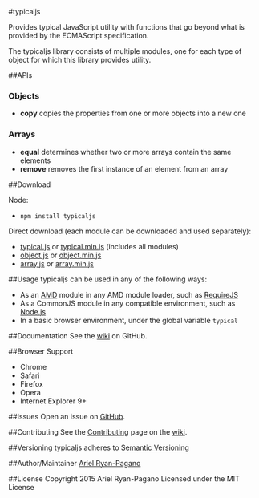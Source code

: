 #typicaljs

Provides typical JavaScript utility with functions that go beyond what is provided by the ECMAScript specification.

The typicaljs library consists of multiple modules, one for each type of object for which this library provides utility.

##APIs

### Objects
* **copy** copies the properties from one or more objects into a new one

### Arrays
* **equal** determines whether two or more arrays contain the same elements
* **remove** removes the first instance of an element from an array

##Download

Node:
* `npm install typicaljs`

Direct download (each module can be downloaded and used separately):
* [typical.js](./tree/master/dist/typical.js) or [typical.min.js](./tree/master/dist/typical.min.js) (includes all modules)
* [object.js](./tree/master/dist/modules/object.js) or [object.min.js](./tree/master/dist/modules/object.min.js)
* [array.js](./tree/master/dist/modules/array.js) or [array.min.js](./tree/master/dist/modules/array.min.js)

##Usage
typicaljs can be used in any of the following ways:
* As an [AMD](/amdjs/amdjs-api) module in any AMD module loader, such as [RequireJS](http://requirejs.org/)
* As a CommonJS module in any compatible environment, such as [Node.js](https://nodejs.org/)
* In a basic browser environment, under the global variable `typical`

##Documentation
See the [wiki](./wiki) on GitHub.

##Browser Support
* Chrome
* Safari
* Firefox
* Opera
* Internet Explorer 9+

##Issues
Open an issue on [GitHub](./issues).

##Contributing
See the [Contributing](./wiki/Contributing) page on the [wiki](./wiki).

##Versioning
typicaljs adheres to [Semantic Versioning](http://semver.org/)

##Author/Maintainer
[Ariel Ryan-Pagano](../)

##License
Copyright 2015 Ariel Ryan-Pagano
Licensed under the MIT License